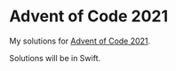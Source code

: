 Advent of Code 2021
===================

My solutions for [Advent of Code 2021](https://adventofcode.com/2021).

Solutions will be in Swift.

